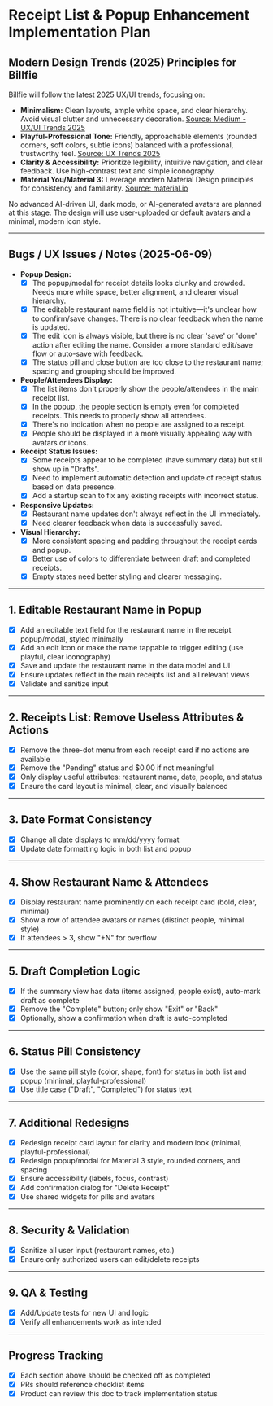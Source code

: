 # Receipt List & Popup Enhancement Implementation Plan

## Modern Design Trends (2025) Principles for Billfie

Billfie will follow the latest 2025 UX/UI trends, focusing on:
- **Minimalism:** Clean layouts, ample white space, and clear hierarchy. Avoid visual clutter and unnecessary decoration. [Source: Medium - UX/UI Trends 2025](https://medium.com/codeart-mk/ux-ui-trends-2025-818ea752c9f7)
- **Playful-Professional Tone:** Friendly, approachable elements (rounded corners, soft colors, subtle icons) balanced with a professional, trustworthy feel. [Source: UX Trends 2025](https://trends.uxdesign.cc/)
- **Clarity & Accessibility:** Prioritize legibility, intuitive navigation, and clear feedback. Use high-contrast text and simple iconography.
- **Material You/Material 3:** Leverage modern Material Design principles for consistency and familiarity. [Source: material.io](https://m3.material.io/)

No advanced AI-driven UI, dark mode, or AI-generated avatars are planned at this stage. The design will use user-uploaded or default avatars and a minimal, modern icon style.

---

## Bugs / UX Issues / Notes (2025-06-09)

- **Popup Design:**
  - [x] The popup/modal for receipt details looks clunky and crowded. Needs more white space, better alignment, and clearer visual hierarchy.
  - [x] The editable restaurant name field is not intuitive—it's unclear how to confirm/save changes. There is no clear feedback when the name is updated.
  - [x] The edit icon is always visible, but there is no clear 'save' or 'done' action after editing the name. Consider a more standard edit/save flow or auto-save with feedback.
  - [x] The status pill and close button are too close to the restaurant name; spacing and grouping should be improved.

- **People/Attendees Display:**
  - [x] The list items don't properly show the people/attendees in the main receipt list.
  - [x] In the popup, the people section is empty even for completed receipts. This needs to properly show all attendees.
  - [x] There's no indication when no people are assigned to a receipt.
  - [x] People should be displayed in a more visually appealing way with avatars or icons.

- **Receipt Status Issues:**
  - [x] Some receipts appear to be completed (have summary data) but still show up in "Drafts".
  - [x] Need to implement automatic detection and update of receipt status based on data presence.
  - [x] Add a startup scan to fix any existing receipts with incorrect status.

- **Responsive Updates:**
  - [x] Restaurant name updates don't always reflect in the UI immediately.
  - [x] Need clearer feedback when data is successfully saved.

- **Visual Hierarchy:**
  - [x] More consistent spacing and padding throughout the receipt cards and popup.
  - [x] Better use of colors to differentiate between draft and completed receipts.
  - [x] Empty states need better styling and clearer messaging.

---

## 1. Editable Restaurant Name in Popup
- [x] Add an editable text field for the restaurant name in the receipt popup/modal, styled minimally
- [x] Add an edit icon or make the name tappable to trigger editing (use playful, clear iconography)
- [x] Save and update the restaurant name in the data model and UI
- [x] Ensure updates reflect in the main receipts list and all relevant views
- [x] Validate and sanitize input

---

## 2. Receipts List: Remove Useless Attributes & Actions
- [x] Remove the three-dot menu from each receipt card if no actions are available
- [x] Remove the "Pending" status and $0.00 if not meaningful
- [x] Only display useful attributes: restaurant name, date, people, and status
- [x] Ensure the card layout is minimal, clear, and visually balanced

---

## 3. Date Format Consistency
- [x] Change all date displays to mm/dd/yyyy format
- [x] Update date formatting logic in both list and popup

---

## 4. Show Restaurant Name & Attendees
- [x] Display restaurant name prominently on each receipt card (bold, clear, minimal)
- [x] Show a row of attendee avatars or names (distinct people, minimal style)
- [x] If attendees > 3, show "+N" for overflow

---

## 5. Draft Completion Logic
- [x] If the summary view has data (items assigned, people exist), auto-mark draft as complete
- [x] Remove the "Complete" button; only show "Exit" or "Back"
- [x] Optionally, show a confirmation when draft is auto-completed

---

## 6. Status Pill Consistency
- [x] Use the same pill style (color, shape, font) for status in both list and popup (minimal, playful-professional)
- [x] Use title case ("Draft", "Completed") for status text

---

## 7. Additional Redesigns
- [x] Redesign receipt card layout for clarity and modern look (minimal, playful-professional)
- [x] Redesign popup/modal for Material 3 style, rounded corners, and spacing
- [x] Ensure accessibility (labels, focus, contrast)
- [x] Add confirmation dialog for "Delete Receipt"
- [x] Use shared widgets for pills and avatars

---

## 8. Security & Validation
- [x] Sanitize all user input (restaurant names, etc.)
- [x] Ensure only authorized users can edit/delete receipts

---

## 9. QA & Testing
- [x] Add/Update tests for new UI and logic
- [x] Verify all enhancements work as intended

---

## Progress Tracking
- [x] Each section above should be checked off as completed
- [x] PRs should reference checklist items
- [x] Product can review this doc to track implementation status 